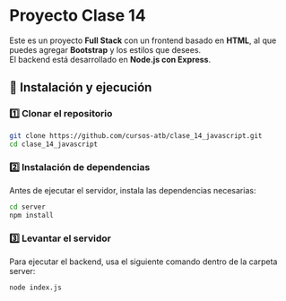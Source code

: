 # Proyecto Clase 14

Este es un proyecto **Full Stack** con un frontend basado en **HTML**, al que puedes agregar **Bootstrap** y los estilos que desees.  
El backend está desarrollado en **Node.js con Express**.

## 🚀 Instalación y ejecución

### 1️⃣ Clonar el repositorio
```sh
git clone https://github.com/cursos-atb/clase_14_javascript.git
cd clase_14_javascript
```
### 2️⃣ Instalación de dependencias

Antes de ejecutar el servidor, instala las dependencias necesarias:

```sh
cd server
npm install
```
### 3️⃣ Levantar el servidor

Para ejecutar el backend, usa el siguiente comando dentro de la carpeta server:
```sh
node index.js
```

